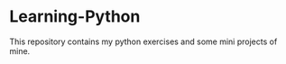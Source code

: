 # Learning-Python

  This repository contains my python exercises and some mini projects of mine.
  
